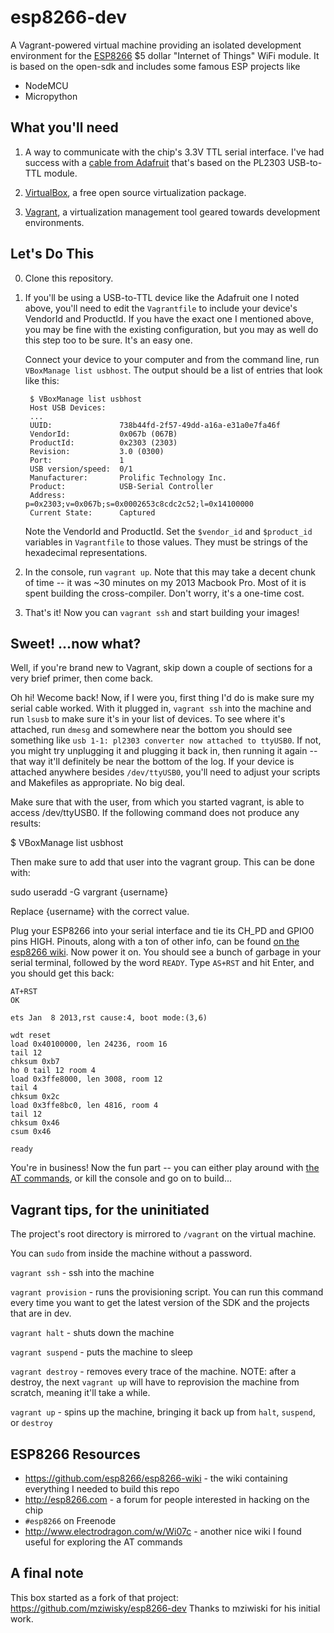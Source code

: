 esp8266-dev
===========

A Vagrant-powered virtual machine providing an isolated development
environment for the [ESP8266](https://github.com/esp8266/esp8266-wiki) $5
dollar "Internet of Things" WiFi module.
It is based on the open-sdk and includes some famous ESP projects like 

* NodeMCU
* Micropython


## What you'll need

1. A way to communicate with the chip's 3.3V TTL serial interface. I've had
   success with a [cable from Adafruit](http://www.adafruit.com/product/954)
   that's based on the PL2303 USB-to-TTL module.

2. [VirtualBox](https://www.virtualbox.org/), a free open source virtualization
   package.

3. [Vagrant](https://www.vagrantup.com), a virtualization management tool
   geared towards development environments.


## Let's Do This

0. Clone this repository.

1. If you'll be using a USB-to-TTL device like the Adafruit one I noted above,
   you'll need to edit the `Vagrantfile` to include your device's VendorId and
   ProductId. If you have the exact one I mentioned above, you may be fine with
   the existing configuration, but you may as well do this step too to be sure.
   It's an easy one.

   Connect your device to your computer and from the command line, run
   `VBoxManage list usbhost`. The output should be a list of entries that
   look like this:

        $ VBoxManage list usbhost
        Host USB Devices:
        ...
        UUID:               738b44fd-2f57-49dd-a16a-e31a0e7fa46f
        VendorId:           0x067b (067B)
        ProductId:          0x2303 (2303)
        Revision:           3.0 (0300)
        Port:               1
        USB version/speed:  0/1
        Manufacturer:       Prolific Technology Inc.
        Product:            USB-Serial Controller
        Address:            p=0x2303;v=0x067b;s=0x0002653c8cdc2c52;l=0x14100000
        Current State:      Captured

   Note the VendorId and ProductId. Set the `$vendor_id` and `$product_id`
   variables in `Vagrantfile` to those values. They must be strings of the
   hexadecimal representations.

2. In the console, run `vagrant up`. Note that this may take a decent chunk of
   time -- it was ~30 minutes on my 2013 Macbook Pro. Most of it is spent
   building the cross-compiler. Don't worry, it's a one-time cost.

3. That's it! Now you can `vagrant ssh` and start building your images!


## Sweet! ...now what?

Well, if you're brand new to Vagrant, skip down a couple of sections for a very brief primer, then come back.

Oh hi! Wecome back! Now, if I were you, first thing I'd do is make sure my
serial cable worked.  With it plugged in, `vagrant ssh` into the machine and
run `lsusb` to make sure it's in your list of devices. To see where it's
attached, run `dmesg` and somewhere near the bottom you should see something
like `usb 1-1: pl2303 converter now attached to ttyUSB0`. If not, you might try
unplugging it and plugging it back in, then running it again -- that way it'll
definitely be near the bottom of the log. If your device is attached anywhere
besides `/dev/ttyUSB0`, you'll need to adjust your scripts and Makefiles as
appropriate. No big deal.

Make sure that with the user, from which you started vagrant, is able to access
/dev/ttyUSB0. If the following command does not produce any results:

$ VBoxManage list usbhost

Then make sure to add that user into the vagrant group. This can be done with:

sudo useradd -G vargrant {username}

Replace {username} with the correct value. 

Plug your ESP8266 into your serial interface and tie its CH_PD and GPIO0 pins
HIGH. Pinouts, along with a ton of other info, can be found [on the esp8266
wiki](https://github.com/esp8266/esp8266-wiki/wiki/Hardware_versions). Now
power it on. You should see a bunch of garbage in your serial terminal,
followed by the word `READY`. Type `AS+RST` and hit Enter, and you should get
this back:

    AT+RST
    OK
    
    ets Jan  8 2013,rst cause:4, boot mode:(3,6)
    
    wdt reset
    load 0x40100000, len 24236, room 16
    tail 12
    chksum 0xb7
    ho 0 tail 12 room 4
    load 0x3ffe8000, len 3008, room 12
    tail 4
    chksum 0x2c
    load 0x3ffe8bc0, len 4816, room 4
    tail 12
    chksum 0x46
    csum 0x46
    
    ready

You're in business! Now the fun part -- you can either play around with [the AT
commands](http://www.electrodragon.com/w/Wi07c#AT_Commands), or kill the
console and go on to build...


## Vagrant tips, for the uninitiated

The project's root directory is mirrored to `/vagrant` on the virtual machine.

You can `sudo` from inside the machine without a password.

`vagrant ssh` - ssh into the machine

`vagrant provision` - runs the provisioning script. You can run this command every time you want
to get the latest version of the SDK and the projects that are in dev.

`vagrant halt` - shuts down the machine

`vagrant suspend` - puts the machine to sleep

`vagrant destroy` - removes every trace of the machine. NOTE: after a destroy,
the next `vagrant up` will have to reprovision the machine from scratch,
meaning it'll take a while.

`vagrant up` - spins up the machine, bringing it back up from `halt`,
`suspend`, or `destroy`


## ESP8266 Resources

- https://github.com/esp8266/esp8266-wiki - the wiki containing everything I
  needed to build this repo
- http://esp8266.com - a forum for people interested in hacking on the chip
- `#esp8266` on Freenode
- http://www.electrodragon.com/w/Wi07c - another nice wiki I found useful for
  exploring the AT commands


## A final note

This box started as a fork of that project:
https://github.com/mziwisky/esp8266-dev
Thanks to mziwiski for his initial work.
